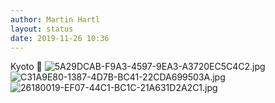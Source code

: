 ```yaml
---
author: Martin Hartl
layout: status
date: 2019-11-26 10:36
---
```

Kyoto 🍁 
![5A29DCAB-F9A3-4597-9EA3-A3720EC5C4C2.jpg](http://share.hartl.co/micro/5A29DCAB-F9A3-4597-9EA3-A3720EC5C4C2.jpg)
![C31A9E80-1387-4D7B-BC41-22CDA699503A.jpg](http://share.hartl.co/micro/C31A9E80-1387-4D7B-BC41-22CDA699503A.jpg)
![26180019-EF07-44C1-BC1C-21A631D2A2C1.jpg](http://share.hartl.co/micro/26180019-EF07-44C1-BC1C-21A631D2A2C1.jpg)